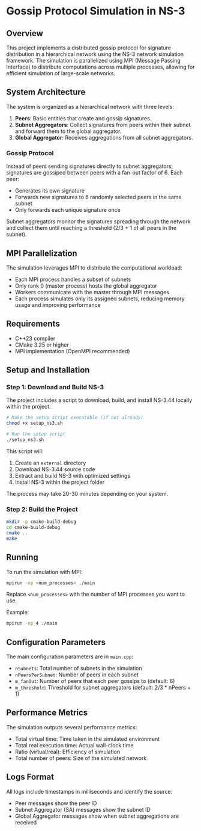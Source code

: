 # Gossip Protocol Simulation in NS-3

## Overview

This project implements a distributed gossip protocol for signature distribution in a hierarchical network using the NS-3 network simulation framework. The simulation is parallelized using MPI (Message Passing Interface) to distribute computations across multiple processes, allowing for efficient simulation of large-scale networks.

## System Architecture

The system is organized as a hierarchical network with three levels:

1. **Peers**: Basic entities that create and gossip signatures.
2. **Subnet Aggregators**: Collect signatures from peers within their subnet and forward them to the global aggregator.
3. **Global Aggregator**: Receives aggregations from all subnet aggregators.

### Gossip Protocol

Instead of peers sending signatures directly to subnet aggregators, signatures are gossiped between peers with a fan-out factor of 6. Each peer:
- Generates its own signature
- Forwards new signatures to 6 randomly selected peers in the same subnet
- Only forwards each unique signature once

Subnet aggregators monitor the signatures spreading through the network and collect them until reaching a threshold (2/3 + 1 of all peers in the subnet).

## MPI Parallelization

The simulation leverages MPI to distribute the computational workload:

- Each MPI process handles a subset of subnets
- Only rank 0 (master process) hosts the global aggregator
- Workers communicate with the master through MPI messages
- Each process simulates only its assigned subnets, reducing memory usage and improving performance

## Requirements

- C++23 compiler
- CMake 3.25 or higher
- MPI implementation (OpenMPI recommended)

## Setup and Installation

### Step 1: Download and Build NS-3

The project includes a script to download, build, and install NS-3.44 locally within the project:

```bash
# Make the setup script executable (if not already)
chmod +x setup_ns3.sh

# Run the setup script
./setup_ns3.sh
```

This script will:
1. Create an `external` directory
2. Download NS-3.44 source code
3. Extract and build NS-3 with optimized settings
4. Install NS-3 within the project folder

The process may take 20-30 minutes depending on your system.

### Step 2: Build the Project

```bash
mkdir -p cmake-build-debug
cd cmake-build-debug
cmake ..
make
```

## Running

To run the simulation with MPI:

```bash
mpirun -np <num_processes> ./main
```

Replace `<num_processes>` with the number of MPI processes you want to use.

Example:
```bash
mpirun -np 4 ./main
```

## Configuration Parameters

The main configuration parameters are in `main.cpp`:

- `nSubnets`: Total number of subnets in the simulation
- `nPeersPerSubnet`: Number of peers in each subnet
- `m_fanOut`: Number of peers that each peer gossips to (default: 6)
- `m_threshold`: Threshold for subnet aggregators (default: 2/3 * nPeers + 1)

## Performance Metrics

The simulation outputs several performance metrics:

- Total virtual time: Time taken in the simulated environment
- Total real execution time: Actual wall-clock time
- Ratio (virtual/real): Efficiency of simulation
- Total number of peers: Size of the simulated network

## Logs Format

All logs include timestamps in milliseconds and identify the source:
- Peer messages show the peer ID
- Subnet Aggregator (SA) messages show the subnet ID
- Global Aggregator messages show when subnet aggregations are received
